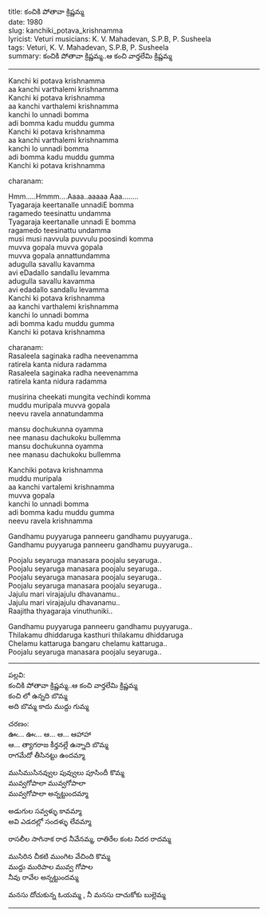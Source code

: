 ﻿title: కంచికి పోతావా క్రిష్ణమ్మ  
date: 1980      
slug: kanchiki_potava_krishnamma  
lyricist: Veturi
musicians: K. V. Mahadevan, S.P.B, P. Susheela     
tags: Veturi, K. V. Mahadevan, S.P.B, P. Susheela    
summary: కంచికి పోతావా క్రిష్ణమ్మ..ఆ కంచి వార్తలేమి క్రిష్ణమ్మ 

------------

Kanchi ki potava krishnamma  
aa kanchi varthalemi krishnamma  
Kanchi ki potava krishnamma  
aa kanchi varthalemi krishnamma  
kanchi lo unnadi bomma   
adi bomma kadu muddu gumma  
Kanchi ki potava krishnamma  
aa kanchi varthalemi krishnamma  
kanchi lo unnadi bomma  
adi bomma kadu muddu gumma  
Kanchi ki potava krishnamma  

charanam:  

Hmm.....Hmmm....Aaaa..aaaaa
Aaa........  
Tyagaraja keertanalle unnadiE bomma    
ragamedo teesinattu undamma  
Tyagaraja keertanalle unnadi E bomma  
ragamedo teesinattu undamma  
musi musi navvula puvvulu poosindi komma  
muvva gopala muvva gopala  
muvva gopala annattundamma  
adugulla savallu kavamma  
avi eDadallo sandallu levamma  
adugulla savallu kavamma  
avi edadallo sandallu levamma  
Kanchi ki potava krishnamma  
aa kanchi varthalemi krishnamma  
kanchi lo unnadi bomma  
adi bomma kadu muddu gumma  
Kanchi ki potava krishnamma  

charanam:  
Rasaleela saginaka radha neevenamma  
ratirela kanta nidura radamma  
Rasaleela saginaka radha neevenamma  
ratirela kanta nidura radamma  

musirina cheekati mungita vechindi komma  
muddu muripala muvva gopala  
neevu ravela annatundamma  

mansu dochukunna oyamma  
nee manasu dachukoku bullemma  
mansu dochukunna oyamma  
nee manasu dachukoku bullemma  

Kanchiki potava krishnamma  
muddu muripala  
aa kanchi vartalemi krishnamma  
muvva gopala  
kanchi lo unnadi bomma  
adi bomma kadu muddu gumma  
neevu ravela krishnamma  

Gandhamu puyyaruga panneeru gandhamu puyyaruga..   
Gandhamu puyyaruga panneeru gandhamu puyyaruga..   

Poojalu seyaruga manasara poojalu seyaruga..  
Poojalu seyaruga manasara poojalu seyaruga..  
Poojalu seyaruga manasara poojalu seyaruga..  
Poojalu seyaruga manasara poojalu seyaruga..  
Jajulu mari virajajulu dhavanamu..  
Jajulu mari virajajulu dhavanamu..  
Raajitha thyagaraja vinuthuniki..  

Gandhamu puyyaruga panneeru gandhamu puyyaruga..  
Thilakamu dhiddaruga kasthuri thilakamu dhiddaruga  
Chelamu kattaruga bangaru chelamu kattaruga..  
Poojalu seyaruga manasara poojalu seyaruga.. 

------------

పల్లవి:    
కంచికి పోతావా క్రిష్ణమ్మ..ఆ కంచి వార్తలేమి క్రిష్ణమ్మ  
కంచి లో ఉన్నది బొమ్మ   
అది బొమ్మ కాదు ముద్దు గుమ్మ  

చరణం:  
ఊఁ... ఊఁ... ఆ... ఆ... ఆహాహా  
ఆ... త్యాగరాజ కీర్తనల్లే ఉన్నాది బొమ్మ  
రాగమేదో తీసినట్టు ఉందమ్మా  

ముసిముసినవ్వుల పువ్వులు పూసిందీ కొమ్మ    
మువ్వగోపాలా మువ్వగోపాలా    
మువ్వగోపాలా అన్నట్టుందమ్మా   

అడుగుల సవ్వళ్ళు కావమ్మా   
అవి ఎడదల్లో సందళ్ళు లేవమ్మా    

రాసలీల సాగినాక రాధ నీవేనమ్మ,  రాతిరేల కంట నిదర రాదమ్మ   

ముసిరిన చీకటి ముంగిట వేచింది కొమ్మ   
ముద్దు మురిపాల మువ్వ గోపాల   
నీవు రావేల అన్నట్టుందమ్మ   

మనసు దోచుకున్న ఓయమ్మ , నీ మనసు దాచుకోకు బుల్లెమ్మ  
 
------------